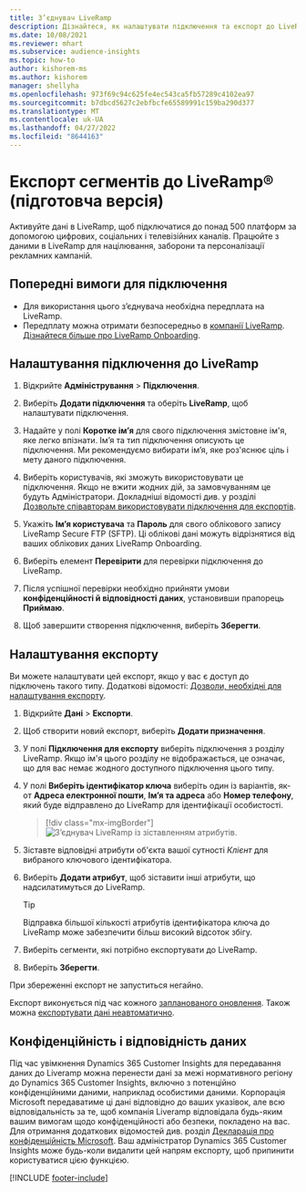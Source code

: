 ```yaml
---
title: З’єднувач LiveRamp
description: Дізнайтеся, як налаштувати підключення та експорт до LiveRamp.
ms.date: 10/08/2021
ms.reviewer: mhart
ms.subservice: audience-insights
ms.topic: how-to
author: kishorem-ms
ms.author: kishorem
manager: shellyha
ms.openlocfilehash: 973f69c94c625fe4ec543ca5fb57289c4102ea97
ms.sourcegitcommit: b7dbcd5627c2ebfbcfe65589991c159ba290d377
ms.translationtype: MT
ms.contentlocale: uk-UA
ms.lasthandoff: 04/27/2022
ms.locfileid: "8644163"
---
```

# <a name="export-segments-to-liverampreg-preview"></a>Експорт сегментів до LiveRamp&reg; (підготовча версія)

Активуйте дані в LiveRamp, щоб підключатися до понад 500 платформ за допомогою цифрових, соціальних і телевізійних каналів. Працюйте з даними в LiveRamp для націлювання, заборони та персоналізації рекламних кампаній.

## <a name="prerequisites-for-a-connection"></a>Попередні вимоги для підключення

- Для використання цього з’єднувача необхідна передплата на LiveRamp.
- Передплату можна отримати безпосередньо в [компанії LiveRamp](https://liveramp.com/contact/). [Дізнайтеся більше про LiveRamp Onboarding](https://liveramp.com/our-platform/data-onboarding/).

## <a name="set-up-connection-to-liveramp"></a>Налаштування підключення до LiveRamp

1. Відкрийте **Адміністрування** > **Підключення**.

1. Виберіть **Додати підключення** та оберіть **LiveRamp**, щоб налаштувати підключення.

1. Надайте у полі **Коротке ім’я** для свого підключення змістовне ім'я, яке легко впізнати. Ім’я та тип підключення описують це підключення. Ми рекомендуємо вибирати ім’я, яке роз'яснює ціль і мету даного підключення.

1. Виберіть користувачів, які зможуть використовувати це підключення. Якщо не вжити жодних дій, за замовчуванням це будуть Адміністратори. Докладніші відомості див. у розділі [Дозвольте співавторам використовувати підключення для експортів](connections.md#allow-contributors-to-use-a-connection-for-exports).

1. Укажіть **Ім’я користувача** та **Пароль** для свого облікового запису LiveRamp Secure FTP (SFTP).
Ці облікові дані можуть відрізнятися від ваших облікових даних LiveRamp Onboarding.

1. Виберіть елемент **Перевірити** для перевірки підключення до LiveRamp.

1. Після успішної перевірки необхідно прийняти умови **конфіденційності й відповідності даних**, установивши прапорець **Приймаю**.

1. Щоб завершити створення підключення, виберіть **Зберегти**.

## <a name="configure-an-export"></a>Налаштування експорту

Ви можете налаштувати цей експорт, якщо у вас є доступ до підключень такого типу. Додаткові відомості: [Дозволи, необхідні для налаштування експорту](export-destinations.md#set-up-a-new-export).

1. Відкрийте **Дані** > **Експорти**.

1. Щоб створити новий експорт, виберіть **Додати призначення**.

1. У полі **Підключення для експорту** виберіть підключення з розділу LiveRamp. Якщо ім'я цього розділу не відображається, це означає, що для вас немає жодного доступного підключення цього типу.

1. У полі **Виберіть ідентифікатор ключа** виберіть один із варіантів, як-от **Адреса електронної пошти**, **Ім’я та адреса** або **Номер телефону**, який буде відправлено до LiveRamp для ідентифікації особистості.
   > [!div class="mx-imgBorder"]
   > ![З’єднувач LiveRamp із зіставленням атрибутів.](media/export-liveramp-segments.png "З’єднувач LiveRamp із зіставленням атрибутів")

1. Зіставте відповідні атрибути об'єкта вашої сутності *Клієнт* для вибраного ключового ідентифікатора.

1. Виберіть **Додати атрибут**, щоб зіставити інші атрибути, що надсилатимуться до LiveRamp.

   > [!TIP]
   > Відправка більшої кількості атрибутів ідентифікатора ключа до LiveRamp може забезпечити більш високий відсоток збігу.

1. Виберіть сегменти, які потрібно експортувати до LiveRamp.

1. Виберіть **Зберегти**.

При збереженні експорт не запуститься негайно.

Експорт виконується під час кожного [запланованого оновлення](system.md#schedule-tab). Також можна [експортувати дані неавтоматично](export-destinations.md#run-exports-on-demand). 


## <a name="data-privacy-and-compliance"></a>Конфіденційність і відповідність даних

Під час увімкнення Dynamics 365 Customer Insights для передавання даних до Liveramp можна перенести дані за межі нормативного регіону до Dynamics 365 Customer Insights, включно з потенційно конфіденційними даними, наприклад особистими даними. Корпорація Microsoft передаватиме ці дані відповідно до ваших указівок, але всю відповідальність за те, щоб компанія Liveramp відповідала будь-яким вашим вимогам щодо конфіденційності або безпеки, покладено на вас. Для отримання додаткових відомостей див. розділ [Декларація про конфіденційність Microsoft](https://go.microsoft.com/fwlink/?linkid=396732).
Ваш адміністратор Dynamics 365 Customer Insights може будь-коли видалити цей напрям експорту, щоб припинити користуватися цією функцією.

[!INCLUDE [footer-include](includes/footer-banner.md)]
